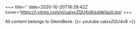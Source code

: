 +++
title=''
date=2020-10-20T16:28:42Z
cover='https://i.ytimg.com/vi/uaIxxZQU4v8/sddefault.jpg'
+++

All content belongs to GlennBeck.
{{< youtube uaIxxZQU4v8 >}}
